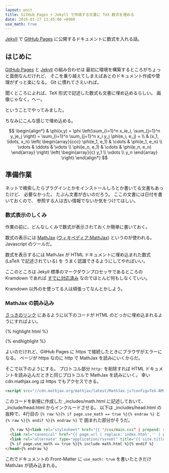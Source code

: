 ```yaml
---
layout: post
title: GitHub Pages + Jekyll で作成する文書に TeX 数式を埋める
date: 2016-01-27 13:45:00 +0900
use_math: true
---
```

[Jekyll](https://jekyllrb.com/) で [GitHub Pages](https://pages.github.com/)
に公開するドキュメントに数式を入れる話。

## はじめに

[GitHub Pages](https://pages.github.com/) と
[Jekyll](https://jekyllrb.com/) の組み合わせは
最初に環境を構築するところがちょっと面倒なんだけれど、
そこを乗り越えてしまえばあとのドキュメント作成や管理がずっと楽になる。
Git に慣れてさえいれば。

聞くところによれば、TeX 形式で記述した数式も文書に埋め込めるらしい。
画像じゃなく。へー。

ということでやってみました。

ちなみにこんな感じで埋め込める。

$$
\begin{align*}
  & \phi(x,y) = \phi \left(\sum_{i=1}^n x_ie_i, \sum_{j=1}^n y_je_j \right)
  = \sum_{i=1}^n \sum_{j=1}^n x_i y_j \phi(e_i, e_j) = \\
  & (x_1, \ldots, x_n) \left( \begin{array}{ccc}
      \phi(e_1, e_1) & \cdots & \phi(e_1, e_n) \\
      \vdots & \ddots & \vdots \\
      \phi(e_n, e_1) & \cdots & \phi(e_n, e_n)
    \end{array} \right)
  \left( \begin{array}{c}
      y_1 \\
      \vdots \\
      y_n
    \end{array} \right)
\end{align*}
$$


## 準備作業

ネットで検索したらプラグインとかをインストールしろとか書いてる文書もあったけど、
必要なかった。
たぶん文書が古いのだろう。
ここの文書には日付を書いておくので、
参照する人は古い情報でないか気をつけてほしい。


### 数式表示のしくみ

作業の前に、どんなしくみで数式が表示されておくか簡単に書いておく。

数式の表示には [MathJax](https://www.mathjax.org/)
([ウィキペディア:MathJax](https://ja.wikipedia.org/wiki/MathJax))
というのが使われる。
Javascript のツールだ。

数式を表示するには
MathJax が HTML ドキュメントに埋め込まれた数式 (LaTeX で記述されている) を
うまく認識できるようにしてやればいい。

ここのところは Jekyll 標準のマークダウンプロセッサであるところの
Kramdown であれば
[すでに対応済み](http://jekyllrb.com/docs/extras/#math-support)
なのでほとんど何もしなくていい。

Kramdown 以外のを使ってる人は頑張ってなんとかしよう。


### MathJax の読み込み

[さっきのリンク](http://jekyllrb.com/docs/extras/#math-support)
にあるように以下のコードが HTML のどっかに埋め込まれるようにすればよい。

{% highlight html %}
<script src="http://cdn.mathjax.org/mathjax/latest/MathJax.js?config=TeX-AMS-MML_HTMLorMML" type="text/javascript"></script>
{% endhighlight %}

よいのだけれど、GitHub Pages に https で接続したときにブラウザがエラーになる。
ページが https なのに http で MathJax を読みにいくからだ。

そこで以下のようにする。
プロトコル部分 ```http:``` を削除すれば
HTML ドキュメントを読み込んだときと同じプロトコルで MathJax を読みにいく。
幸い cdn.mathjax.org は https でもアクセスできる。

~~~ html
<script src="//cdn.mathjax.org/mathjax/latest/MathJax.js?config=TeX-AMS-MML_HTMLorMML" type="text/javascript"></script>
~~~

このコードを新規に作成した _includes/math.html に記述しておいて、
_include/head.html からインクルードさせる。
以下は _includes/head.html の抜粋で、4行目の ```{% raw %}{% if page.use_math == true %}{% endraw %}``` と ```{% raw %}{% endif %}{% endraw %}``` で
囲まれた部分がそうだ。

~~~ html
  {% raw %}<link rel="stylesheet" href="{{ "/css/main.css" | prepend: site.baseurl }}">
  <link rel="canonical" href="{{ page.url | replace:'index.html','' | prepend: site.baseurl | prepend: site.url }}">
  <link rel="alternate" type="application/rss+xml" title="{{ site.title }}" href="{{ "/feed.xml" | prepend: site.baseurl | prepend: site.url }}">
  {% if page.use_math == true %}{% include math.html %}{% endif %}
</head>{% endraw %}
~~~

これでドキュメントの Front-Matter に ```use_math: true``` を書いたときだけ
MathJax が読み込まれる。


<!-- Local Variables: -->
<!-- coding: utf-8 -->
<!-- End: -->
